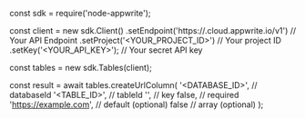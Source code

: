 const sdk = require('node-appwrite');

const client = new sdk.Client()
    .setEndpoint('https://<REGION>.cloud.appwrite.io/v1') // Your API Endpoint
    .setProject('<YOUR_PROJECT_ID>') // Your project ID
    .setKey('<YOUR_API_KEY>'); // Your secret API key

const tables = new sdk.Tables(client);

const result = await tables.createUrlColumn(
    '<DATABASE_ID>', // databaseId
    '<TABLE_ID>', // tableId
    '', // key
    false, // required
    'https://example.com', // default (optional)
    false // array (optional)
);
